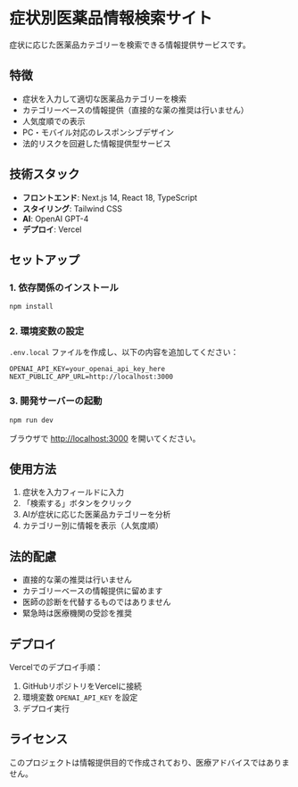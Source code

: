 # 症状別医薬品情報検索サイト

症状に応じた医薬品カテゴリーを検索できる情報提供サービスです。

## 特徴

- 症状を入力して適切な医薬品カテゴリーを検索
- カテゴリーベースの情報提供（直接的な薬の推奨は行いません）
- 人気度順での表示
- PC・モバイル対応のレスポンシブデザイン
- 法的リスクを回避した情報提供型サービス

## 技術スタック

- **フロントエンド**: Next.js 14, React 18, TypeScript
- **スタイリング**: Tailwind CSS
- **AI**: OpenAI GPT-4
- **デプロイ**: Vercel

## セットアップ

### 1. 依存関係のインストール

```bash
npm install
```

### 2. 環境変数の設定

`.env.local` ファイルを作成し、以下の内容を追加してください：

```env
OPENAI_API_KEY=your_openai_api_key_here
NEXT_PUBLIC_APP_URL=http://localhost:3000
```

### 3. 開発サーバーの起動

```bash
npm run dev
```

ブラウザで [http://localhost:3000](http://localhost:3000) を開いてください。

## 使用方法

1. 症状を入力フィールドに入力
2. 「検索する」ボタンをクリック
3. AIが症状に応じた医薬品カテゴリーを分析
4. カテゴリー別に情報を表示（人気度順）

## 法的配慮

- 直接的な薬の推奨は行いません
- カテゴリーベースの情報提供に留めます
- 医師の診断を代替するものではありません
- 緊急時は医療機関の受診を推奨

## デプロイ

Vercelでのデプロイ手順：

1. GitHubリポジトリをVercelに接続
2. 環境変数 `OPENAI_API_KEY` を設定
3. デプロイ実行

## ライセンス

このプロジェクトは情報提供目的で作成されており、医療アドバイスではありません。
